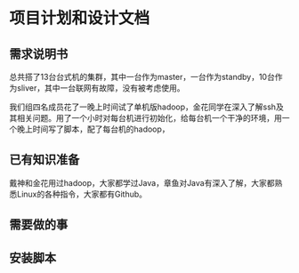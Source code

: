 # 项目计划和设计文档

## 需求说明书

总共搭了13台台式机的集群，其中一台作为master，一台作为standby，10台作为sliver，其中一台联网有故障，没有被考虑使用。

我们组四名成员花了一晚上时间试了单机版hadoop，金花同学在深入了解ssh及其相关问题。用了一个小时对每台机进行初始化，给每台机一个干净的环境，用一个晚上时间写了脚本，配了每台机的hadoop，

## 已有知识准备

戴神和金花用过hadoop，大家都学过Java，章鱼对Java有深入了解，大家都熟悉Linux的各种指令，大家都有Github。

## 需要做的事





## 安装脚本

```shell

```

